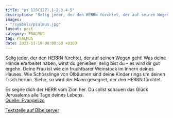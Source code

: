 ```yaml
---
title: "ps 128(127),1-2.3.4-5"
description: "Selig jeder, der den HERRN fürchtet, der auf seinen Wegen geht! Was deine Hände erarbeitet haben, wirst du genießen; selig bist du – es wird dir gut ergehn. Deine Frau ist wie ein fruchtbarer Weinstock im Innern deines Hauses. Wie Schösslinge von Ölbäumen sind deine Kinder rings ...."
images:
- "/symbols/psalmus.jpg"
layout: post
category: PSALMUS
tag: PSALMUS
date: 2023-11-19 08:00:00 +0100
---
```

Selig jeder, der den HERRN fürchtet, der auf seinen Wegen geht!
Was deine Hände erarbeitet haben, wirst du genießen; selig bist du – es wird dir gut ergehn.
Deine Frau ist wie ein fruchtbarer Weinstock im Innern deines Hauses. Wie Schösslinge von Ölbäumen sind deine Kinder rings um deinen Tisch herum.<!--more-->
Siehe, so wird der Mann gesegnet, der den HERRN fürchtet.

Es segne dich der HERR vom Zion her. Du sollst schauen das Glück Jerusalems alle Tage deines Lebens.<br>
[Quelle: Evangelizo](https://evangeliumtagfuertag.org/DE/gospel)

[Textstelle auf Bibelserver](https://www.bibleserver.com/EU/ps128(127),1-2.3.4-5)

